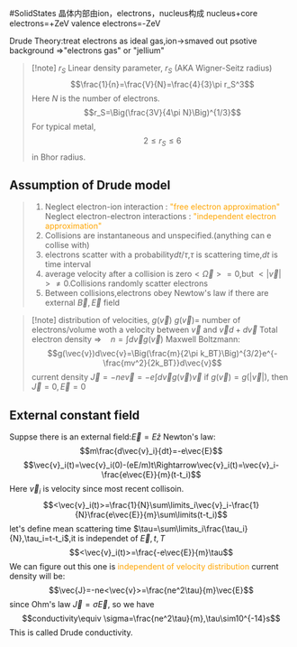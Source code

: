 #SolidStates
晶体内部由ion，electrons，nucleus构成
nucleus+core electrons=+ZeV
valence electrons=-ZeV

Drude Theory:treat electrons as ideal gas,ion$\rightarrow$smaved out psotive background
$\Rightarrow$"electrons gas" or "jellium"
>[!note] $r_S$
>Linear density parameter, $r_S$ (AKA Wigner-Seitz radius)
>$$\frac{1}{n}=\frac{V}{N}=\frac{4}{3}\pi r_S^3$$
>Here $N$ is the number of electrons.
>$$r_S=\Big(\frac{3V}{4\pi N}\Big)^{1/3}$$
For typical metal,
$$2\le r_S\le 6 $$
in Bhor radius.

## Assumption of Drude model
>1. Neglect electron-ion interaction : <font color=orange>"free electron approximation"</font>
> Neglect electron-electron interactions : <font color=orange>"independent electron approximation"</font>
>2. Collisions are instantaneous and unspecified.(anything can e collise with)
>3. electrons  scatter with a probability$dt/\tau$,$\tau$ is scattering time,$dt$ is time interval
>4. average velocity after a collision is zero$<\vec{\Omega}>=0$,but $<|\vec{v}|>\neq0$.Collisions randomly scatter electrons
>5. Between collisions,electrons obey Newtow's law if there are external $\vec{B},\vec{E}$ field

>[!note] distribution of velocities, $g(\vec{v})$
>$g(\vec{v})=$ number of electrons/volume woth a velocity between $\vec{v}$ and $\vec{v}d+d\vec{v}$
>Total electron density $\Rightarrow \quad n=\int d\vec{v}g(\vec{v})$
>Maxwell Boltzmann:
>$$g(\vec{v})d\vec{v}=\Big(\frac{m}{2\pi k_BT}\Big)^{3/2}e^{-\frac{mv^2}{2k_BT}}d\vec{v}$$
>current density $\vec{J}=-ne\vec{v}=-e\int d\vec{v}g(\vec{v})\vec{v}$
>if $g(\vec{v})=g(|\vec{v}|)$, then $\vec{J}=0,\vec{E}=0$

## External constant field
Suppse there is an external field:$\vec{E}=E\hat{z}$
Newton's law:$$m\frac{d\vec{v}_i}{dt}=-e\vec{E}$$
$$\vec{v}_i(t)=\vec{v}_i(0)-(eE/m)t\Rightarrow\vec{v}_i(t)=\vec{v}_i-\frac{e\vec{E}}{m}(t-t_i)$$
Here $\vec{v}_i$ is velocity since most recent collisoin.
$$<\vec{v}_i(t)>=\frac{1}{N}\sum\limits_i\vec{v}_i-\frac{1}{N}\frac{e\vec{E}}{m}\sum\limits(t-t_i)$$
let's define mean scattering time $\tau=\sum\limits_i\frac{\tau_i}{N},\tau_i=t-t_i$,it is independet of $\vec{E},t,T$
$$<\vec{v}_i(t)>=\frac{-e\vec{E}}{m}\tau$$
We can figure out this one is <font color=orange>independent of velocity distribution</font>
current density will be:
$$\vec{J}=-ne<\vec{v}>=\frac{ne^2\tau}{m}\vec{E}$$
since Ohm's law $\vec{J}=\sigma\vec{E}$, so we have
$$conductivity\equiv \sigma=\frac{ne^2\tau}{m},\tau\sim10^{-14}s$$
This is called Drude conductivity.